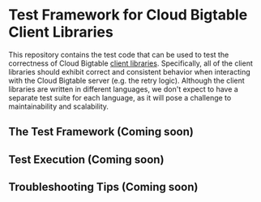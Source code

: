 # Test Framework for Cloud Bigtable Client Libraries

This repository contains the test code that can be used to test the correctness
of Cloud Bigtable
[client libraries](https://cloud.google.com/bigtable/docs/reference/libraries).
Specifically, all of the client libraries should exhibit correct and consistent
behavior when interacting with the Cloud Bigtable server (e.g. the retry logic).
Although the client libraries are written in different languages, we don't
expect to have a separate test suite for each language, as it will pose a
challenge to maintainability and scalability.

## The Test Framework (Coming soon)

## Test Execution (Coming soon)

## Troubleshooting Tips (Coming soon)

